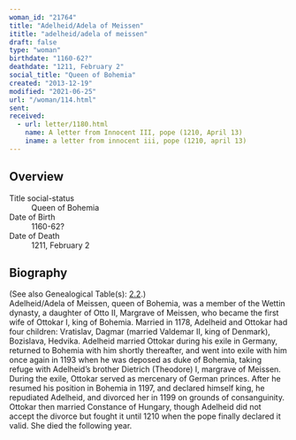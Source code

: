 ```yaml
---
woman_id: "21764"
title: "Adelheid/Adela of Meissen"
ititle: "adelheid/adela of meissen"
draft: false
type: "woman"
birthdate: "1160-62?"
deathdate: "1211, February 2"
social_title: "Queen of Bohemia"
created: "2013-12-19"
modified: "2021-06-25"
url: "/woman/114.html"
sent:
received:
  - url: letter/1180.html
    name: A letter from Innocent III, pope (1210, April 13)
    iname: a letter from innocent iii, pope (1210, april 13)
---
```

<h2 class="mt-4">Overview</h2><dt>Title social-status</dt><dd>Queen of Bohemia</dd><dt>Date of Birth</dt><dd>1160-62?</dd><dt>Date of Death</dt><dd>1211, February 2</dd><h2 class="mt-4">Biography</h2>(See also Genealogical Table(s): <a href="/content/genealogy-mieszko#n114">2.2</a>.)<br>Adelheid/Adela of Meissen, queen of Bohemia, was a member of the Wettin dynasty, a daughter of Otto II, Margrave of Meissen, who became the first wife of Ottokar I, king of Bohemia.  Married in 1178, Adelheid and Ottokar had four children:  Vratislav, Dagmar (married Valdemar II, king of Denmark), Bozislava, Hedvika.  Adelheid married Ottokar during his exile in Germany, returned to Bohemia with him shortly thereafter, and went into exile with him once again in 1193 when he was deposed as duke of Bohemia, taking refuge with Adelheid’s brother Dietrich (Theodore) I, margrave of Meissen.  During the exile, Ottokar served as mercenary of German princes.  After he resumed his position in Bohemia in 1197, and declared himself king, he repudiated Adelheid, and divorced her in 1199 on grounds of consanguinity.  Ottokar then married Constance of Hungary, though Adelheid did not accept the divorce but fought it until 1210 when the pope finally declared it valid.  She died the following year.